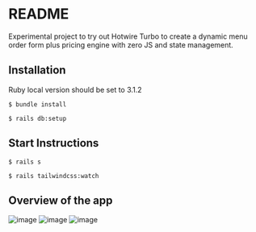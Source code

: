# README

Experimental project to try out Hotwire Turbo to create a dynamic menu order form plus pricing engine with zero JS and state management.

## Installation

Ruby local version should be set to 3.1.2

`$ bundle install`

`$ rails db:setup`

## Start Instructions

`$ rails s`

`$ rails tailwindcss:watch`

## Overview of the app
![image](https://user-images.githubusercontent.com/55899911/201931519-1e911a8d-b2d3-4bdc-9fa3-0ba19e478660.png)
![image](https://user-images.githubusercontent.com/55899911/201931847-8237148f-aa4b-4efc-b66c-64f96c4eea9d.png)
![image](https://user-images.githubusercontent.com/55899911/201932414-8b8f9bc3-a243-4af8-916f-2a80bc38ede7.png)

